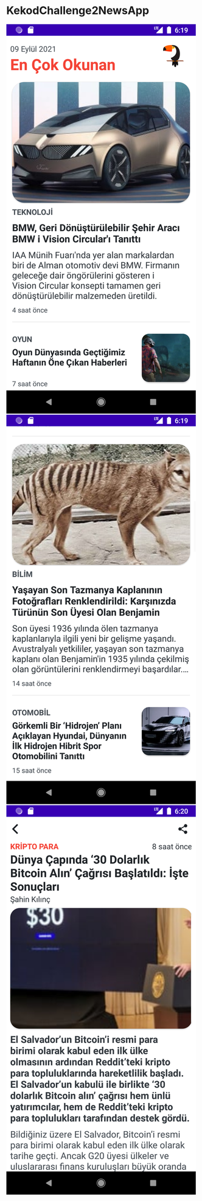 # KekodChallenge2NewsApp
<img src="screenshots/1.png" alt="ss1">
<img src="screenshots/2.png" alt="ss2">
<img src="screenshots/3.png" alt="ss3">
